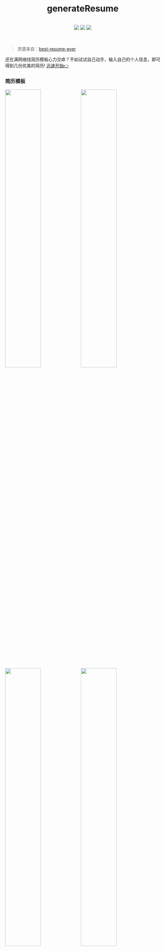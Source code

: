 <h1 align="center">generateResume</h1>
<br />
 <div align="center">
 <img src="https://img.shields.io/badge/-vue-green"/>
 <img src="https://img.shields.io/badge/download-pdf-orange"/>
 <img src="https://img.shields.io/badge/build-passing-brightgreen"/>
</div> 
<br />
<br />

   >灵感来自：[best-resume-ever](https://github.com/salomonelli/best-resume-ever)

   还在满网络找简历模板心力交瘁？不如试试自己动手，输入自己的个人信息，即可得到几份优美的简历!  [迅速开始👉](http://www.xieyezi.com:8080/#/)


### 简历模板


<div text="center">
 <img width="48%" src="https://i.loli.net/2019/08/23/98JgkM7ydl564pS.jpg"/>
 <img width="48%" src="https://i.loli.net/2019/08/23/Ni3nudWU6Br7e2y.jpg"/>
 <img width="48%" src="https://i.loli.net/2019/08/23/Amr5qBPVvE16gKc.jpg"/>
 <img width="48%" src="https://i.loli.net/2019/08/23/36xkQIpLD5fCiyX.jpg"/>
 <img width="48%" src="https://i.loli.net/2019/08/23/WlivmE8zQABU5bM.jpg"/>
 <img width="48%" src="https://i.loli.net/2019/08/23/lMGSVmiNu5DfC21.jpg"/>
 <img width="48%" src="https://i.loli.net/2019/08/23/YayK1qitwBbShs8.jpg"/>
 <img width="48%" src="https://i.loli.net/2019/08/23/EXG2Ij9QxrU57KC.jpg"/>
</div> 



### 开发环境
   1. `vue` 实现前台功能;
   2. `vuex` 实现数据保存;
   3. `localstorage` 实现本地缓存;
   4. `element ui` 页面布局;
   5. `font-awesome` 实现字体和图标的加载;
   6. `webpack` 对项目进行打包
### 生产环境

   通过`docker`的`Dockerfile`文件制作为镜像，然后通过nginx来进行部署。   
   Dockerfile:
   ```docker
    # resum Dockerfile
    #指定node镜像对项目进行依赖安装和打包
    FROM node:10.16.0 AS builder
    # 将容器的工作目录设置为/app(当前目录，如果/app不存在，WORKDIR会创建/app文件夹)
    WORKDIR /app 
    COPY package.json /app/ 
    RUN npm config set registry "https://registry.npm.taobao.org/" \
        && npm install
    
    COPY . /app   
    RUN npm run build 

    #指定nginx配置项目，--from=builder 指的是从上一次 build 的结果中提取了编译结果(FROM node:alpine as builder)，即是把刚刚打包生成的dist放进nginx中
    FROM nginx
    COPY --from=builder app/dist /usr/share/nginx/html/
    COPY --from=builder app/nginx.conf /etc/nginx/nginx.conf


    #暴露容器80端口
    EXPOSE 80
   ```


### 目前的问题
   
  目前的下载功能是通过 `html2canvas`和 `jspdf` 这两个npm包。其实现的原理为:先通过`html2canvas`将html页面捕捉为图片，然后通过`jspdf`将图片复制到`pdf`上面去，由此得到我们的`pdf`文件，但是现在有一个很大的问题:生成的`pdf`太过模糊，目前不知道有什么更好的方法来解决这个问题。会持续寻找更好的方案。
